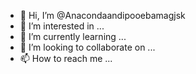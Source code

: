 - 👋 Hi, I’m @Anacondaandipooebamagjsk
- 👀 I’m interested in ...
- 🌱 I’m currently learning ...
- 💞️ I’m looking to collaborate on ...
- 📫 How to reach me ...

<!---
Anacondaandipooebamagjsk/Anacondaandipooebamagjsk is a ✨ special ✨ repository because its `README.md` (this file) appears on your GitHub profile.
You can click the Preview link to take a look at your changes.
--->
